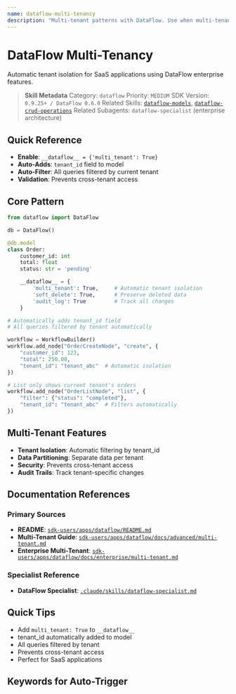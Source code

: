 ```yaml
---
name: dataflow-multi-tenancy
description: "Multi-tenant patterns with DataFlow. Use when multi-tenant, tenant isolation, SaaS, __dataflow__ config, or tenant_id field."
---
```


# DataFlow Multi-Tenancy

Automatic tenant isolation for SaaS applications using DataFlow enterprise features.

> **Skill Metadata**
> Category: `dataflow`
> Priority: `MEDIUM`
> SDK Version: `0.9.25+ / DataFlow 0.6.0`
> Related Skills: [`dataflow-models`](#), [`dataflow-crud-operations`](#)
> Related Subagents: `dataflow-specialist` (enterprise architecture)

## Quick Reference

- **Enable**: `__dataflow__ = {'multi_tenant': True}`
- **Auto-Adds**: `tenant_id` field to model
- **Auto-Filter**: All queries filtered by current tenant
- **Validation**: Prevents cross-tenant access

## Core Pattern

```python
from dataflow import DataFlow

db = DataFlow()

@db.model
class Order:
    customer_id: int
    total: float
    status: str = 'pending'

    __dataflow__ = {
        'multi_tenant': True,     # Automatic tenant isolation
        'soft_delete': True,      # Preserve deleted data
        'audit_log': True         # Track all changes
    }

# Automatically adds tenant_id field
# All queries filtered by tenant automatically

workflow = WorkflowBuilder()
workflow.add_node("OrderCreateNode", "create", {
    "customer_id": 123,
    "total": 250.00,
    "tenant_id": "tenant_abc"  # Automatic isolation
})

# List only shows current tenant's orders
workflow.add_node("OrderListNode", "list", {
    "filter": {"status": "completed"},
    "tenant_id": "tenant_abc"  # Filters automatically
})
```

## Multi-Tenant Features

- **Tenant Isolation**: Automatic filtering by tenant_id
- **Data Partitioning**: Separate data per tenant
- **Security**: Prevents cross-tenant access
- **Audit Trails**: Track tenant-specific changes

## Documentation References

### Primary Sources
- **README**: [`sdk-users/apps/dataflow/README.md`](../../../../sdk-users/apps/dataflow/README.md#L841-L860)
- **Multi-Tenant Guide**: [`sdk-users/apps/dataflow/docs/advanced/multi-tenant.md`](../../../../sdk-users/apps/dataflow/docs/advanced/multi-tenant.md)
- **Enterprise Multi-Tenant**: [`sdk-users/apps/dataflow/docs/enterprise/multi-tenant.md`](../../../../sdk-users/apps/dataflow/docs/enterprise/multi-tenant.md)

### Specialist Reference
- **DataFlow Specialist**: [`.claude/skills/dataflow-specialist.md`](../../dataflow-specialist.md#L296-L303)

## Quick Tips

- Add `multi_tenant: True` to `__dataflow__`
- tenant_id automatically added to model
- All queries filtered by tenant
- Prevents cross-tenant access
- Perfect for SaaS applications

## Keywords for Auto-Trigger

<!-- Trigger Keywords: multi-tenant, tenant isolation, SaaS, __dataflow__ config, tenant_id, multi-tenancy, tenant data -->
